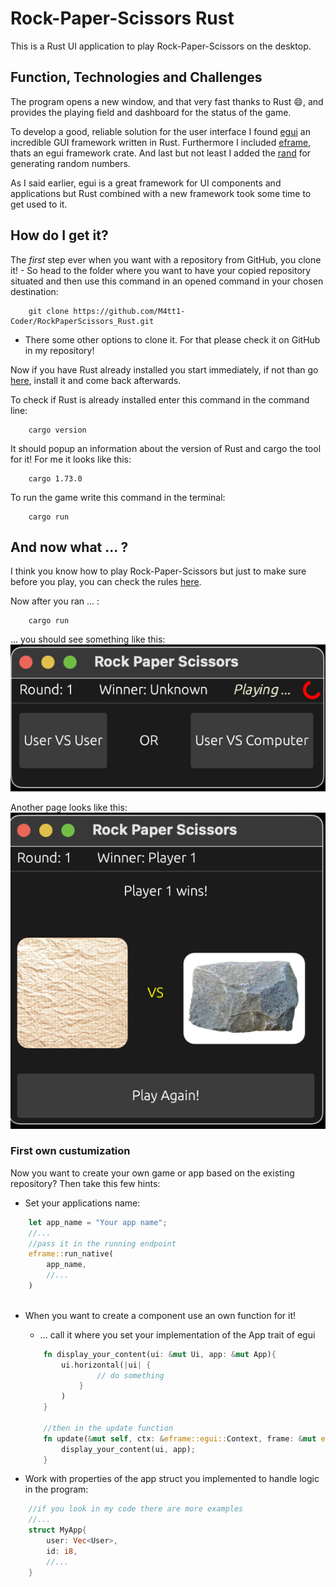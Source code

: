 # Rock-Paper-Scissors Rust

This is a Rust UI application to play Rock-Paper-Scissors on the desktop.

## Function, Technologies and Challenges

The program opens a new window, and that very fast thanks to Rust :smile:, and provides the playing field and dashboard for the status of the game.

To develop a good, reliable solution for the user interface I found [egui](https://docs.rs/egui/latest/egui/) an incredible GUI framework written in Rust. Furthermore I included [eframe](https://docs.rs/eframe/latest/eframe/), thats an egui framework crate. And last but not least I added the [rand](https://docs.rs/rand/latest/rand/) for generating random numbers.

As I said earlier, egui is a great framework for UI components and applications but Rust combined with a new framework took some time to get used to it.

## How do I get it?

The *first* step ever when you want with a repository from GitHub, you clone it!
    - So head to the folder where you want to have your copied repository situated and then use this command in an opened command in your chosen destination: 
```
    git clone https://github.com/M4tt1-Coder/RockPaperScissors_Rust.git
```

- There some other options to clone it. For that please check it on GitHub in my repository!

Now if you have Rust already installed you start immediately, if not than go [here](https://www.rust-lang.org/tools/install),  install it and come 
back afterwards.

To check if Rust is already installed enter this command in the command line:
```
    cargo version
```
It should popup an information about the version of Rust and cargo the tool for it!
For me it looks like this:
```
    cargo 1.73.0
```

To run the game write this command in the terminal: 
```
    cargo run 
```

## And now what ... ?

I think you know how to play Rock-Paper-Scissors but just to make sure before you play, you can check the rules [here](https://www.wikihow.com/Play-Rock,-Paper,-Scissors).

Now after you ran ... :
```
    cargo run
```
... you should see something like this: 
![show the start screen for the game](pictures/start-page.png)

Another page looks like this:
![give an example of the game](pictures/result-screen.png)

### First own custumization
Now you want to create your own game or app based on the existing repository?
Then take this few hints:
- Set your applications name:
```rust
    let app_name = "Your app name";
    //...
    //pass it in the running endpoint
    eframe::run_native(
        app_name,
        //...
    )
    
```
- When you want to create a component use an own function for it!
    - ... call it where you set your implementation of the App trait of egui
    ```rust
        fn display_your_content(ui: &mut Ui, app: &mut App){
            ui.horizontal(|ui| {
                    // do something
                }
            )
        }

        //then in the update function
        fn update(&mut self, ctx: &eframe::egui::Context, frame: &mut eframe::Frame) {
            display_your_content(ui, app);
        }
    ```

- Work with properties of the app struct you implemented to handle logic in the program:
```rust
    //if you look in my code there are more examples
    //...
    struct MyApp{
        user: Vec<User>,
        id: i8,
        //...
    }
```
